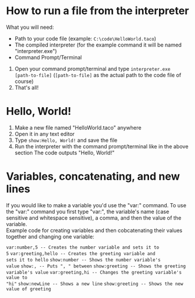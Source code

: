 # How to run a file from the interpreter
What you will need:
- Path to your code file (example: <code>C:\code\HelloWorld.taco</code>)
- The compiled interpreter (for the example command it will be named "interpreter.exe")
- Command Prompt/Terminal

1. Open your command prompt/terminal and type <code>interpreter.exe [path-to-file]</code> (<code>[path-to-file]</code> as the actual path to the code file of course)
2. That's all!

# Hello, World!
1. Make a new file named "HelloWorld.taco" anywhere
2. Open it in any text editor
3. Type <code>show:Hello, World!</code> and save the file
4. Run the interpreter with the command prompt/terminal like in the above section
The code outputs "Hello, World!"

# Variables, concatenating, and new lines
If you would like to make a variable you'd use the "var:" command.
To use the "var:" command you first type "var:", the variable's name (case sensitive and whitespace sensitive), a comma, and then the value of the variable.
<br>
Example code for creating variables and then cobcatenating their values together and changing one variable:

<code>var:number,5       -- Creates the number variable and sets it to 5</code>
<code>var:greeting,hello -- Creates the greeting variable and sets it to hello</code>
<code>show:number        -- Shows the number variable's value</code>
<code>show:,             -- Puts ", " between</code>
<code>show:greeting      -- Shows the greeting variable's value</code>
<code>var:greeting,hi    -- Changes the greeting variable's value to "hi"</code>
<code>show:newLine       -- Shows a new line</code>
<code>show:greeting      -- Shows the new value of greeting</code>
